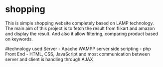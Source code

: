 # shopping

This is simple shopping website completely based on LAMP technology.
The main aim of this project is to fetch the result from flikart and amazon and display the result.
And also it allow filtering, comparing product based on keywords.

#technology used
Server - Apache WAMPP
server side scripting - php
Front End - HTML, CSS, JavaScript
and most communication between server and client is handling through AJAX
